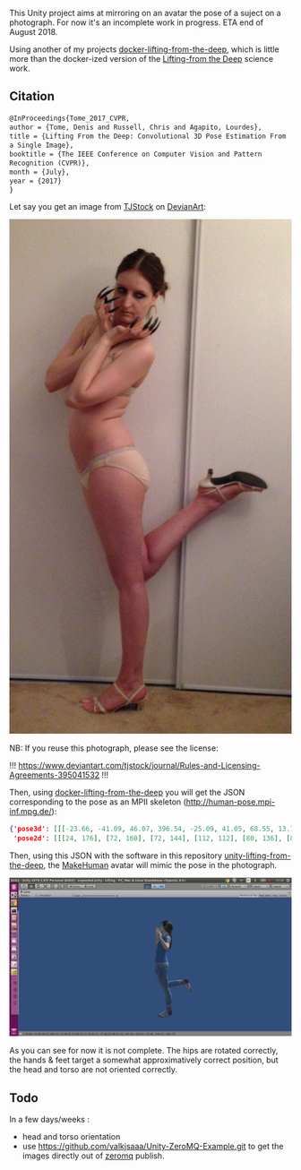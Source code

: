 This Unity project aims at mirroring on an avatar the pose of a suject on a photograph.
For now it's an incomplete work in progress. ETA end of August 2018.

Using another of my projects [docker-lifting-from-the-deep](https://github.com/dmaugis/docker-lifting-from-the-deep), which is little more than the docker-ized version of the [Lifting-from the Deep](https://github.com/DenisTome/Lifting-from-the-Deep-release) science work.
## Citation
	@InProceedings{Tome_2017_CVPR,
	author = {Tome, Denis and Russell, Chris and Agapito, Lourdes},
	title = {Lifting From the Deep: Convolutional 3D Pose Estimation From a Single Image},
	booktitle = {The IEEE Conference on Computer Vision and Pattern Recognition (CVPR)},
	month = {July},
	year = {2017}
	}
	
Let say you get an image from [TJStock](https://www.deviantart.com/tjstock/) on [DevianArt](https://www.deviantart.com/): 

![photo demon_goddess_12 from TJStock on DeviantArt](https://raw.githubusercontent.com/dmaugis/unity-lifting-from-the-deep/master/doc/demon_goddess_12___drawing_pose_reference_by_tjstock-d86cuaq-reduced.jpg "my source photo, demon_goddess_12 / TJStock / DeviantArt")


NB: If you reuse this photograph, please see the license: 


!!! https://www.deviantart.com/tjstock/journal/Rules-and-Licensing-Agreements-395041532 !!!

Then, using [docker-lifting-from-the-deep](https://github.com/dmaugis/docker-lifting-from-the-deep) you will get the JSON corresponding to the pose as an MPII skeleton (http://human-pose.mpi-inf.mpg.de/):
```json
{'pose3d': [[[-23.66, -41.09, 46.07, 396.54, -25.09, 41.05, 68.55, 13.78, 20.33, -27.06, 83.99, 92.23,-107.04, -105.01, -55.26, -249.51, -165.77], [262572.2, 262689.07, 262699.1, 262735.86, 262455.32, 262491.02, 262517.2, 262574.63, 262558.03, 262530.92, 262549.56, 262438.51, 262314.3, 262382.99, 262685.04, 262766.79, 262658.06], [-154.77, -179.59, -607.06, -491.88, -179.89, -680.34, -1048.2, 106.36, 430.93, 506.17, 689.91, 347.03, 164.34, 372.37, 415.17, 209.76, 377.93]]], 
 'pose2d': [[[24, 176], [72, 160], [72, 144], [112, 112], [80, 136], [88, 176], [120, 136], [80, 144], [176, 152], [248, 168], [200, 224], [176, 152], [256, 168], [320, 168]]]}
```
Then, using this JSON with the software in this repository [unity-lifting-from-the-deep](https://github.com/dmaugis/unity-lifting-from-the-deep), the [MakeHuman](http://www.makehumancommunity.org) avatar will mimic the pose in the photograph.

![Alt text](https://github.com/dmaugis/unity-lifting-from-the-deep/blob/master/doc/Screenshot%20from%202018-07-30%2019-58-30.png "Optional title")

As you can see for now it is not complete. The hips are rotated correctly, the hands & feet target a somewhat approximatively correct position, but the head and torso are not oriented correctly.

## Todo
In a few days/weeks :
- head and torso orientation
- use https://github.com/valkjsaaa/Unity-ZeroMQ-Example.git to get the images directly out of [zeromq](http://zeromq.org/) publish.



